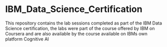 # IBM_Data_Science_Certification
This repository contains the lab sessions completed as part of the IBM Data Science certification, the labs were part of the course offered by IBM on Coursera and are also available by the course available on IBMs own platform Cognitive AI
